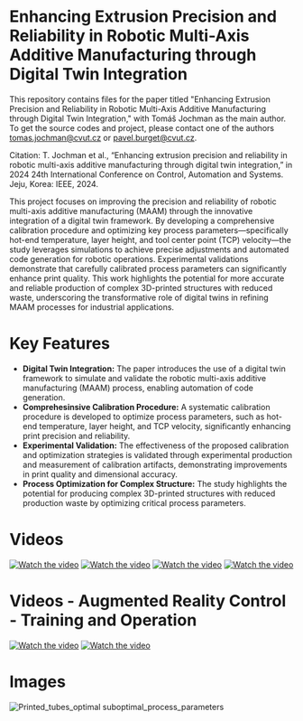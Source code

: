 # Enhancing Extrusion Precision and Reliability in Robotic Multi-Axis Additive Manufacturing through Digital Twin Integration

This repository contains files for the paper titled "Enhancing Extrusion Precision and Reliability in Robotic Multi-Axis Additive Manufacturing through Digital Twin Integration," with Tomáš Jochman as the main author. To get the source codes and project, please contact one of the authors tomas.jochman@cvut.cz or pavel.burget@cvut.cz.

Citation: T. Jochman et al., “Enhancing extrusion precision and reliability in robotic multi-axis additive manufacturing through digital twin integration,” in 2024 24th International Conference on Control, Automation and Systems. Jeju, Korea: IEEE, 2024.

This project focuses on improving the precision and reliability of robotic multi-axis additive manufacturing (MAAM) through the innovative integration of a digital twin framework. By developing a comprehensive calibration procedure and optimizing key process parameters—specifically hot-end temperature, layer height, and tool center point (TCP) velocity—the study leverages simulations to achieve precise adjustments and automated code generation for robotic operations. Experimental validations demonstrate that carefully calibrated process parameters can significantly enhance print quality. This work highlights the potential for more accurate and reliable production of complex 3D-printed structures with reduced waste, underscoring the transformative role of digital twins in refining MAAM processes for industrial applications.

# Key Features
- **Digital Twin Integration:** The paper introduces the use of a digital twin framework to simulate and validate the robotic multi-axis additive manufacturing (MAAM) process, enabling automation of code generation.
- **Comprehesinsive Calibration Procedure:** A systematic calibration procedure is developed to optimize process parameters, such as hot-end temperature, layer height, and TCP velocity, significantly enhancing print precision and reliability.
- **Experimental Validation:** The effectiveness of the proposed calibration and optimization strategies is validated through experimental production and measurement of calibration artifacts, demonstrating improvements in print quality and dimensional accuracy.
- **Process Optimization for Complex Structure:** The study highlights the potential for producing complex 3D-printed structures with reduced production waste by optimizing critical process parameters.

# Videos
[![Watch the video](https://img.youtube.com/vi/W30Yxqppxts/0.jpg)](https://youtu.be/W30Yxqppxts)
[![Watch the video](https://img.youtube.com/vi/Vr6lDgBZacE/0.jpg)](https://youtu.be/Vr6lDgBZacE)
[![Watch the video](https://img.youtube.com/vi/HVP27mbQvT0/0.jpg)](https://youtu.be/HVP27mbQvT0)
[![Watch the video](https://img.youtube.com/vi/HbyTjfO4eyg/0.jpg)](https://youtu.be/HbyTjfO4eyg)

# Videos - Augmented Reality Control - Training and Operation
[![Watch the video](https://img.youtube.com/vi/raUTKcHXZYA/0.jpg)](https://youtu.be/raUTKcHXZYA)
[![Watch the video](https://img.youtube.com/vi/76P3DbbzgPQ/0.jpg)](https://youtu.be/76P3DbbzgPQ)

# Images
![Printed_tubes_optimal suboptimal_process_parameters](https://github.com/user-attachments/assets/e11e5b85-7878-4653-aee8-9b4026a235ad)
